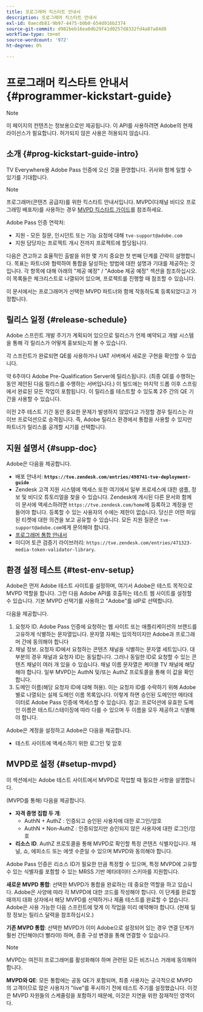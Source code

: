 ```yaml
---
title: 프로그래머 킥스타트 안내서
description: 프로그래머 킥스타트 안내서
exl-id: 0aecdb81-9b97-4475-b0b0-654d916b2374
source-git-commit: d982beb16ea0db29f41d0257d8332fd4a07a84d8
workflow-type: tm+mt
source-wordcount: '972'
ht-degree: 0%

---
```


# 프로그래머 킥스타트 안내서 {#programmer-kickstart-guide}

>[!NOTE]
>
>이 페이지의 컨텐츠는 정보용으로만 제공됩니다. 이 API를 사용하려면 Adobe의 현재 라이선스가 필요합니다. 허가되지 않은 사용은 허용되지 않습니다.

## 소개 {#prog-kickstart-guide-intro}

TV Everywhere용 Adobe Pass 인증에 오신 것을 환영합니다. 귀사와 함께 일할 수 있기를 기대합니다.

>[!NOTE]
>
>프로그래머(콘텐츠 공급자)를 위한 킥스타트 안내서입니다. MVPD(다채널 비디오 프로그래밍 배포자)를 사용하는 경우 [MVPD 킥스타트 가이드](/help/authentication/kickstart/mvpd-kickstart-guide.md)를 참조하세요.


Adobe Pass 인증 연락처:

* 지원 - 모든 질문, 인시던트 또는 기능 요청에 대해 `tve-support@adobe.com`
* 지원 담당자는 프로젝트 개시 전까지 프로젝트에 할당됩니다.

다음은 견고하고 효율적인 출발을 위한 몇 가지 중요한 첫 번째 단계를 간략히 설명합니다. 목표는 파트너와 협력하여 통합을 달성하는 방법에 대한 설명과 기대를 제공하는 것입니다. 각 항목에 대해 아래의 &quot;제공 예정&quot; / &quot;Adobe 제공 예정&quot; 섹션을 참조하십시오. 이 목록들은 체크리스트로 나열되어 있으며, 프로젝트를 진행할 때 참조할 수 있습니다.

이 문서에서는 프로그래머가 선택한 MVPD 파트너와 함께 작동하도록 등록되었다고 가정합니다.

## 릴리스 일정 {#release-schedule}

Adobe 스프린트 개발 주기가 계획되어 있으므로 릴리스가 언제 예약되고 개발 시스템을 통해 각 릴리스가 어떻게 홍보되는지 볼 수 있습니다.

각 스프린트가 완료되면 QE를 사용하거나 UAT 서버에서 새로운 구현을 확인할 수 있습니다.

약 6주마다 Adobe Pre-Qualification Server에 릴리스됩니다. (최종 QE를 수행하는 동안 제안된 다음 릴리스를 수행하는 서버입니다.) 이 빌드에는 마지막 드롭 이후 스프링에서 완료된 모든 작업이 포함됩니다. 이 릴리스를 테스트할 수 있도록 2주 간의 QE 기간을 사용할 수 있습니다.

이전 2주 테스트 기간 동안 중요한 문제가 발생하지 않았다고 가정할 경우 릴리스는 라이브 프로덕션으로 승격됩니다. 즉, Adobe 릴리스 환경에서 통합을 사용할 수 있지만 파트너가 릴리스를 공개할 시기를 선택합니다.

<!--For the latest release schedule information, see the Release Calendar.-->

## 지원 설명서 {#supp-doc}

Adobe은 다음을 제공합니다.

* 배포 안내서: **`https://tve.zendesk.com/entries/498741-tve-deployment-guide`**
* Zendesk 고객 지원 시스템에 액세스 또한 여기에서 일부 프로세스에 대한 샘플, 정보 및 비디오 튜토리얼을 찾을 수 있습니다. Zendesk에 게시된 다른 문서와 함께 이 문서에 액세스하려면 `https://tve.zendesk.com/home`에 등록하고 계정을 만들어야 합니다. 등록할 수 있는 사용자의 수에는 제한이 없습니다.  당신은 어떤 파일된 티켓에 대한 의견을 보고 공유할 수 있습니다. 모든 지원 질문은 `tve-support@adobe.com`에게 문의해야 합니다.
* [프로그래머 통합 안내서](/help/authentication/integration-guide-programmers/programmer-integration-guide-overview.md)
* 미디어 토큰 검증기 라이브러리: `https://tve.zendesk.com/entries/471323-media-token-validator-library`.

## 환경 설정 테스트 {#test-env-setup}

Adobe은 먼저 Adobe 테스트 사이트를 설정하며, 여기서 Adobe은 테스트 목적으로 MVPD 역할을 합니다. 그런 다음 Adobe API를 호출하는 테스트 웹 사이트를 설정할 수 있습니다. 기본 MVPD 선택기를 사용하고 &quot;Adobe&quot;를 idP로 선택합니다.

다음을 제공합니다.

1. 요청자 ID. Adobe Pass 인증에 요청하는 웹 사이트 또는 애플리케이션의 브랜드를 고유하게 식별하는 문자열입니다. 문자열 자체는 임의적이지만 Adobe과 프로그래머 간에 동의해야 합니다
1. 채널 정보. 요청자 ID에서 요청하는 콘텐츠 채널을 식별하는 문자열 세트입니다. 대부분의 경우 채널과 요청자 ID는 동일합니다. 그러나 동일한 ID로 요청할 수 있는 콘텐츠 채널이 여러 개 있을 수 있습니다. 채널 이름 문자열은 케이블 TV 채널에 해당해야 합니다. 일부 MVPD는 AuthN 및/또는 AuthZ 프로토콜을 통해 이 값을 확인합니다.
1. 도메인 이름(해당 요청자 ID에 대해 허용). 이는 요청자 ID를 수락하기 위해 Adobe 별로 나열되는 실제 도메인 이름 목록입니다. 이렇게 하면 승인된 도메인만 메타데이터로 Adobe Pass 인증에 액세스할 수 있습니다. 참고: 프로덕션에 유효한 도메인 이름은 테스트/스테이징에 따라 다를 수 있으며 두 이름을 모두 제공하고 식별해야 합니다.

Adobe은 계정을 설정하고 Adobe은 다음을 제공합니다.

* 테스트 사이트에 액세스하기 위한 로그인 및 암호

## MVPD로 설정 {#setup-mvpd}

이 섹션에서는 Adobe 테스트 사이트에서 MVPD로 작업할 때 필요한 사항을 설명합니다.

(MVPD를 통해) 다음을 제공합니다.

* **자격 증명 집합 두 개**:
   * AuthN + AuthZ : 인증되고 승인된 사용자에 대한 로그인/암호
   * AuthN + Non-AuthZ : 인증되었지만 승인되지 않은 사용자에 대한 로그인/암호
* **리소스 ID**. AuthZ 프로토콜을 통해 MVPD로 확인할 특정 콘텐츠 식별자입니다. 채널, 쇼, 에피소드 또는 에셋 수준일 수 있으며 MVPD와 동의해야 합니다.

Adobe Pass 인증은 리소스 ID가 필요한 만큼 특정할 수 있으며, 특정 MVPD에 고유할 수 있는 식별자를 포함할 수 있는 MRSS 기반 메타데이터 스키마를 지원합니다.

**새로운 MVPD 통합**: 선택한 MVPD가 통합을 완료하는 데 중요한 역할을 하고 있습니다. Adobe은 사양에 따라 각 MVPD에 대한 코드를 작성해야 합니다. 이 단계를 완료할 때까지 대화 상자에서 해당 MVPD를 선택하거나 제품 테스트를 완료할 수 없습니다. Adobe은 사용 가능한 다음 스프린트에 맞게 이 작업을 미리 예약해야 합니다. (현재 일정 정보는 릴리스 달력을 참조하십시오.)

**기존 MVPD 통합**: 선택한 MVPD가 이미 Adobe으로 설정되어 있는 경우 연결 단계가 훨씬 간단해야(더 빨라야) 하며, 종종 구성 변경을 통해 연결할 수 있습니다.

>[!NOTE]
>
>MVPD는 여전히 프로그래머를 활성화해야 하며 관련된 모든 비즈니스 거래에 동의해야 합니다.

**MVPD와 QE**: 모든 통합에는 공동 QE가 포함되며, 최종 사용자는 궁극적으로 MVPD의 고객이므로 많은 사용자가 &quot;live&quot;를 푸시하기 전에 테스트 주기를 설정했습니다. 이것은 MVPD 자원들의 스케줄링을 포함하기 때문에, 이것은 지연을 위한 잠재적인 영역이다.

<!--
>[RELATEDINFORMATION]
>[MVPD Kickstart Guide](help\authentication\mvpd-kickstart-guide.md)
-->
